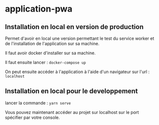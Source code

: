 # application-pwa

## Installation en local en version de production 

Permet d'avoir en local une version permettant le test du service worker et de l'installation de l'application sur sa machine.

Il faut avoir docker d'installer sur sa machine.

Il faut ensuite lancer : `docker-compose up` 

On peut ensuite accéder à l'application à l'aide d'un navigateur sur l'url : `localhost`

## Installation en local pour le developpement

lancer la commande : `yarn serve`

Vous pouvez maintenant accéder au projet sur localhost sur le port spécifier par votre console.